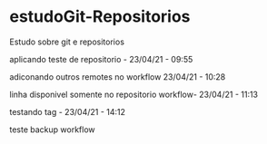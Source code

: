 # estudoGit-Repositorios
Estudo sobre git e repositorios

aplicando teste de repositorio - 23/04/21 - 09:55

adiconando outros remotes no workflow  23/04/21 - 10:28

linha disponivel somente no repositorio  workflow- 23/04/21 - 11:13

testando tag - 23/04/21 - 14:12

teste backup workflow
